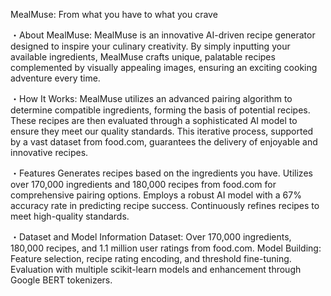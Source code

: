MealMuse: From what you have to what you crave

・About MealMuse:
MealMuse is an innovative AI-driven recipe generator designed to inspire your culinary creativity. By simply inputting your available ingredients, MealMuse crafts unique, palatable recipes complemented by visually appealing images, ensuring an exciting cooking adventure every time.

・How It Works:
MealMuse utilizes an advanced pairing algorithm to determine compatible ingredients, forming the basis of potential recipes. These recipes are then evaluated through a sophisticated AI model to ensure they meet our quality standards. This iterative process, supported by a vast dataset from food.com, guarantees the delivery of enjoyable and innovative recipes.

・Features
Generates recipes based on the ingredients you have.
Utilizes over 170,000 ingredients and 180,000 recipes from food.com for comprehensive pairing options.
Employs a robust AI model with a 67% accuracy rate in predicting recipe success.
Continuously refines recipes to meet high-quality standards.

・Dataset and Model Information
Dataset: Over 170,000 ingredients, 180,000 recipes, and 1.1 million user ratings from food.com.
Model Building: Feature selection, recipe rating encoding, and threshold fine-tuning. Evaluation with multiple scikit-learn models and enhancement through Google BERT tokenizers.
